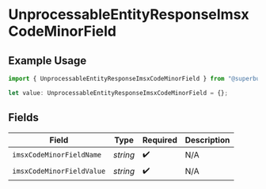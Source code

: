 # UnprocessableEntityResponseImsxCodeMinorField

## Example Usage

```typescript
import { UnprocessableEntityResponseImsxCodeMinorField } from "@superbuilders/powerpath/models/errors";

let value: UnprocessableEntityResponseImsxCodeMinorField = {};
```

## Fields

| Field                     | Type                      | Required                  | Description               |
| ------------------------- | ------------------------- | ------------------------- | ------------------------- |
| `imsxCodeMinorFieldName`  | *string*                  | :heavy_check_mark:        | N/A                       |
| `imsxCodeMinorFieldValue` | *string*                  | :heavy_check_mark:        | N/A                       |